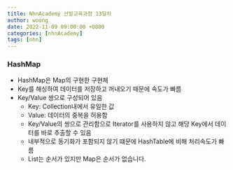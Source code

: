 ```yaml
---
title: NhnAcademy 선발교육과정 13일차
author: woong
date: 2022-11-09 09:00:00 +0800
categories: [nhnAcademy]
tags: [nhn]
---
```


### HashMap
- HashMap은 Map의 구현한 구현체
- Key를 해싱하여 데이터를 저장하고 꺼내오기 때문에 속도가 빠름
- Key/Value 쌍으로 구성되어 있음
  - Key: Collection내에서 유일한 값
  - Value: 데이터의 중복을 허용함
  - Key/Value의 쌍으로 관리함으로 Iterator를 사용하지 않고 해당 Key에서 데이터를 바로 추출할 수 있음
  - 내부적으로 동기화가 포함되지 않기 떄문에 HashTable에 비해 처리속도가 빠름
  - List는 순서가 있지만 Map은 순서가 없습니다.
